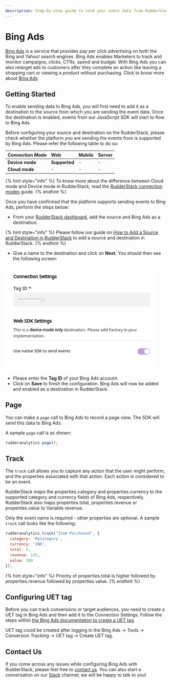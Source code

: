 ```yaml
---
description: Step-by-step guide to send your event data from RudderStack to BingAds
---
```


# Bing Ads

[Bing Ads](https://www.activecampaign.com/) is a service that provides pay per click advertising on both the Bing and Yahoo! search engines. Bing Ads enables Marketers to track and monitor campaigns, clicks, CTRs, spend and budget. With Bing Ads you can also retarget ads to customers after they complete an action like leaving a shopping cart or viewing a product without purchasing. Click to know more about [Bing Ads](https://advertise.bingads.microsoft.com/en-us/resources/training/what-is-bing-ads).


## Getting Started

To enable sending data to Bing Ads, you will first need to add it as a destination to the source from which you are sending the event data. Once the destination is enabled, events from our JavaScript SDK will start to flow to Bing Ads.

Before configuring your source and destination on the RudderStack, please check whether the platform you are sending the events from is supported by Bing Ads. Please refer the following table to do so:

| **Connection Mode** | **Web** | **Mobile** | **Server** |
| :--- | :--- | :--- | :--- |
| **Device mode** | **Supported** | - | - |
| **Cloud mode** | - | - | - |

{% hint style="info" %}
To know more about the difference between Cloud mode and Device mode in RudderStack, read the [RudderStack connection modes](https://docs.rudderstack.com/get-started/rudderstack-connection-modes) guide.
{% endhint %}

Once you have confirmed that the platform supports sending events to Bing Ads, perform the steps below:

* From your [RudderStack dashboard](https://app.rudderstack.com/), add the source and Bing Ads as a destination.

{% hint style="info" %}
Please follow our guide on [How to Add a Source and Destination in RudderStack](https://docs.rudderstack.com/how-to-guides/adding-source-and-destination-rudderstack) to add a source and destination in RudderStack.
{% endhint %}

* Give a name to the destination and click on **Next**. You should then see the following screen:

![Configuration Settings for ActiveCampaign](../.gitbook/assets/Bing_Ads.PNG)

* Please enter the **Tag ID** of your Bing Ads account.
* Click on **Save** to finish the configuration. Bing Ads will now be added and enabled as a destination in RudderStack.

## Page

You can make a `page` call to Bing Ads to record a page view. The SDK will send this data to Bing Ads.

A sample `page` call is as shown:

```javascript
rudderanalytics.page();
```

## Track

The `track` call allows you to capture any action that the user might perform, and the properties associated with that action. Each action is considered to be an event.

RudderStack maps the properties.category and properties.currency to the supported category and currency fields of Bing Ads, respectively. RudderStack also maps properties.total, properties.revenue or properties.value to Variable revenue. 

Only the event name is required - other properties are optional. A sample `track` call looks like the following:

```javascript
rudderanalytics.track("Item Purchased", {
  category: 'MyCategory',
  currency: 'INR',
  total: 5,
  revenue: 125,
  value: 100  
});
```

{% hint style="info" %}
Priority of properties.total is higher followed by properties.revenue followed by properties.value.
{% endhint %}

## Configuring UET tag

Before you can track conversions or target audiences, you need to create a UET tag in Bing Ads and then add it to the Connection Settings. Follow the steps within [the Bing Ads documentation to create a UET tag](https://about.ads.microsoft.com/en-us/resources/training/universal-event-tracking).

UET tag could be created after logging in the Bing Ads -> Tools -> Conversion Tracking -> UET tag -> Create UET tag.

## Contact Us

If you come across any issues while configuring Bing Ads with RudderStack, please feel free to [contact us](mailto:docs@rudderstack.com). You can also start a conversation on our [Slack](https://resources.rudderstack.com/join-rudderstack-slack) channel; we will be happy to talk to you!

